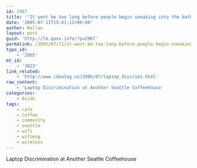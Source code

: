 ```yaml
---
id: 2967
title: '"It wont be too long before people begin sneaking into the bathroom their with their laptop just to check their email."'
date: '2005-07-11T15:41:12+00:00'
author: Kellan
layout: post
guid: 'http://lm.quxx.info/?p=2967'
permalink: /2005/07/11/it-wont-be-too-long-before-people-begin-sneaking-into-the-bathroom-their-with-their-laptop-just-to-check-their-email/
typo_id:
    - '2965'
mt_id:
    - '3023'
link_related:
    - 'http://www.idealog.us/2005/07/laptop_discrimi.html'
raw_content:
    - 'Laptop Discrimination at Another Seattle Coffeehouse'
categories:
    - Aside
tags:
    - cafe
    - coffee
    - community
    - seattle
    - wifi
    - wifimug
    - wireless
---
```


Laptop Discrimination at Another Seattle Coffeehouse
